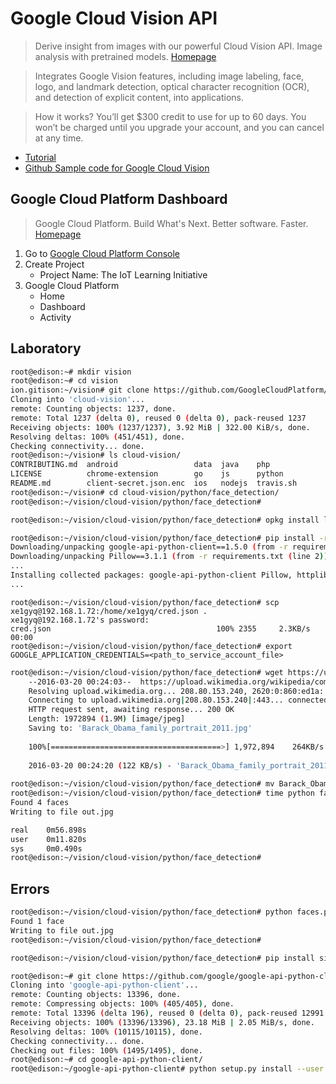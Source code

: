 # Google Cloud Vision API

> Derive insight from images with our powerful Cloud Vision API. Image analysis with pretrained models. [Homepage](https://cloud.google.com/vision/)

> Integrates Google Vision features, including image labeling, face, logo, and landmark detection, optical character recognition (OCR), and detection of explicit content, into applications.

> How it works? You’ll get $300 credit to use for up to 60 days. You won’t be charged until you upgrade your account, and you can cancel at any time.

- [Tutorial](https://cloud.google.com/vision/docs/tutorials)
- [Github Sample code for Google Cloud Vision](https://github.com/GoogleCloudPlatform/cloud-vision/)

## Google Cloud Platform Dashboard

> Google Cloud Platform. Build What's Next. Better software. Faster. [Homepage](https://cloud.google.com/)

1. Go to [Google Cloud Platform Console](https://console.cloud.google.com/)
2. Create Project
   - Project Name: The IoT Learning Initiative
3. Google Cloud Platform
   - Home
   - Dashboard
   - Activity

## Laboratory

```sh
root@edison:~# mkdir vision
root@edison:~# cd vision
ion.gitison:~/vision# git clone https://github.com/GoogleCloudPlatform/cloud-vision.git
Cloning into 'cloud-vision'...
remote: Counting objects: 1237, done.
remote: Total 1237 (delta 0), reused 0 (delta 0), pack-reused 1237
Receiving objects: 100% (1237/1237), 3.92 MiB | 322.00 KiB/s, done.
Resolving deltas: 100% (451/451), done.
Checking connectivity... done.
root@edison:~/vision# ls cloud-vision/
CONTRIBUTING.md  android                 data  java    php
LICENSE          chrome-extension        go    js      python 
README.md        client-secret.json.enc  ios   nodejs  travis.sh
root@edison:~/vision# cd cloud-vision/python/face_detection/
root@edison:~/vision/cloud-vision/python/face_detection# 
```

```sh
root@edison:~/vision/cloud-vision/python/face_detection# opkg install libjpeg-dev
```

```sh
root@edison:~/vision/cloud-vision/python/face_detection# pip install -r requirements.txt --target /home/root
Downloading/unpacking google-api-python-client==1.5.0 (from -r requirements.txt (line 1))
Downloading/unpacking Pillow==3.1.1 (from -r requirements.txt (line 2))
...
Installing collected packages: google-api-python-client Pillow, httplib2, oauth2client, uritemplate, pyasn1, pyasn1-modules, rsa
...
```

```
root@edison:~/vision/cloud-vision/python/face_detection# scp xe1gyq@192.168.1.72:/home/xe1gyq/cred.json .
xe1gyq@192.168.1.72's password:
cred.json                                     100% 2355     2.3KB/s   00:00                       
root@edison:~/vision/cloud-vision/python/face_detection# export GOOGLE_APPLICATION_CREDENTIALS=<path_to_service_account_file>
```

```sh
root@edison:~/vision/cloud-vision/python/face_detection# wget https://upload.wikimedia.org/wikipedia/commons/5/5d/Barack_Obama_family_portrait_2011.jpg
    --2016-03-20 00:24:03--  https://upload.wikimedia.org/wikipedia/commons/5/5d/Barack_Obama_family_portrait_2011.jpg
    Resolving upload.wikimedia.org... 208.80.153.240, 2620:0:860:ed1a::2:b
    Connecting to upload.wikimedia.org|208.80.153.240|:443... connected.
    HTTP request sent, awaiting response... 200 OK
    Length: 1972894 (1.9M) [image/jpeg]
    Saving to: 'Barack_Obama_family_portrait_2011.jpg'
    
    100%[======================================>] 1,972,894    264KB/s   in 16s
    
    2016-03-20 00:24:20 (122 KB/s) - 'Barack_Obama_family_portrait_2011.jpg' saved [1972894/1972894]
    
root@edison:~/vision/cloud-vision/python/face_detection# mv Barack_Obama_family_portrait_2011.jpg face-input.jpeg
root@edison:~/vision/cloud-vision/python/face_detection# time python faces.py face-input.jpeg
Found 4 faces
Writing to file out.jpg

real    0m56.898s
user    0m11.820s
sys     0m0.490s
root@edison:~/vision/cloud-vision/python/face_detection# 
```

## Errors

```sh
root@edison:~/vision/cloud-vision/python/face_detection# python faces.py face-input.jpeg
Found 1 face
Writing to file out.jpg
root@edison:~/vision/cloud-vision/python/face_detection# 
```

```sh
root@edison:~/vision/cloud-vision/python/face_detection# pip install six
```

```sh
root@edison:~# git clone https://github.com/google/google-api-python-client.git
Cloning into 'google-api-python-client'...
remote: Counting objects: 13396, done.
remote: Compressing objects: 100% (405/405), done.
remote: Total 13396 (delta 196), reused 0 (delta 0), pack-reused 12991
Receiving objects: 100% (13396/13396), 23.18 MiB | 2.05 MiB/s, done.
Resolving deltas: 100% (10115/10115), done.
Checking connectivity... done.
Checking out files: 100% (1495/1495), done.
root@edison:~# cd google-api-python-client/
root@edison:~/google-api-python-client# python setup.py install --user
```
